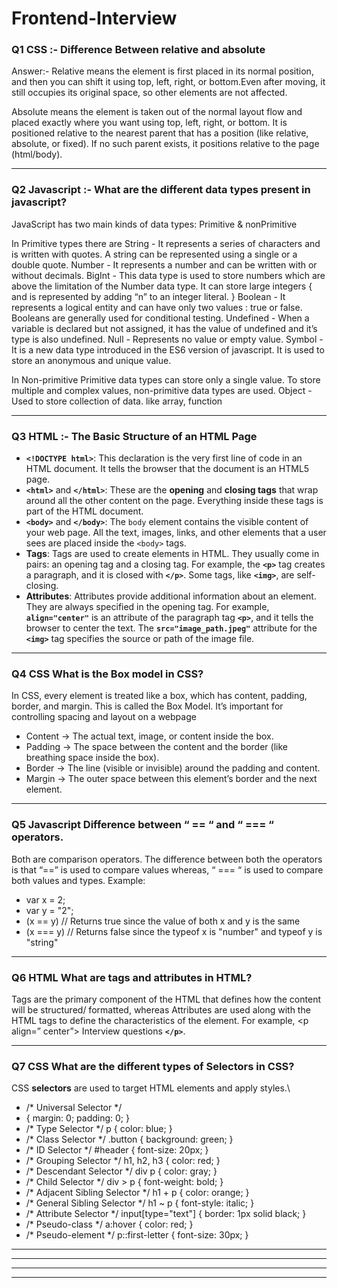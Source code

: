 # Frontend-Interview

### Q1 CSS :- Difference Between relative and absolute
Answer:- Relative means the element is first placed in its normal position, and then you can shift it using top, left, right, or bottom.Even after moving, it still occupies its original space, so other elements are not affected.

Absolute means the element is taken out of the normal layout flow and placed exactly where you want using top, left, right, or bottom. It is positioned relative to the nearest parent that has a position (like relative, absolute, or fixed). If no such parent exists, it positions relative to the page (html/body).
***

### Q2 Javascript :- What are the different data types present in javascript?
JavaScript has two main kinds of data types: Primitive & nonPrimitive

In Primitive types there are
String - It represents a series of characters and is written with quotes. A string can be represented using a single or a double quote.
Number - It represents a number and can be written with or without decimals.
BigInt - This data type is used to store numbers which are above the limitation of the Number data type. It can store large integers { and is represented by adding “n” to an integer literal. }
Boolean - It represents a logical entity and can have only two values : true or false. Booleans are generally used for conditional testing.
Undefined - When a variable is declared but not assigned, it has the value of undefined and it’s type is also undefined.
Null - Represents no value or empty value.
Symbol - It is a new data type introduced in the ES6 version of javascript. It is used to store an anonymous and unique value.

In Non-primitive 
Primitive data types can store only a single value. To store multiple and complex values, non-primitive data types are used.
Object - Used to store collection of data.  like array, function
***

### Q3 HTML :- The Basic Structure of an HTML Page
* **`<!DOCTYPE html>`**: This declaration is the very first line of code in an HTML document. It tells the browser that the document is an HTML5 page.
* **`<html>`** and **`</html>`**: These are the **opening** and **closing tags** that wrap around all the other content on the page. Everything inside these tags is part of the HTML document.
* **`<body>`** and **`</body>`**: The `body` element contains the visible content of your web page. All the text, images, links, and other elements that a user sees are placed inside the `<body>` tags.
* **Tags**: Tags are used to create elements in HTML. They usually come in pairs: an opening tag and a closing tag. For example, the **`<p>`** tag creates a paragraph, and it is closed with **`</p>`**. Some tags, like **`<img>`**, are self-closing.
* **Attributes**: Attributes provide additional information about an element. They are always specified in the opening tag. For example, **`align="center"`** is an attribute of the paragraph tag **`<p>`**, and it tells the browser to center the text. The **`src="image_path.jpeg"`** attribute for the **`<img>`** tag specifies the source or path of the image file.
***

### Q4 CSS What is the Box model in CSS?
In CSS, every element is treated like a box, which has content, padding, border, and margin. This is called the Box Model. It’s important for controlling spacing and layout on a webpage
* Content → The actual text, image, or content inside the box.
* Padding → The space between the content and the border (like breathing space inside the box).
* Border → The line (visible or invisible) around the padding and content.
* Margin → The outer space between this element’s border and the next element.
* ***

### Q5 Javascript Difference between “ == “ and “ === “ operators.
Both are comparison operators. The difference between both the operators is that “==” is used to compare values whereas, “ === “ is used to compare both values and types.
Example:
* var x = 2;
* var y = "2";
* (x == y)  // Returns true since the value of both x and y is the same
* (x === y) // Returns false since the typeof x is "number" and typeof y is "string"
***

### Q6 HTML What are tags and attributes in HTML?
Tags are the primary component of the HTML that defines how the content will be structured/ formatted, whereas Attributes are used along with the HTML tags to define the characteristics of the element. For example, <p align=” center”> Interview questions **`</p>`**.
***

### Q7 CSS What are the different types of Selectors in CSS?
CSS **selectors** are used to target HTML elements and apply styles.\

* /* Universal Selector */
* {
  margin: 0;
  padding: 0;
}
* /* Type Selector */
p {
  color: blue;
}
* /* Class Selector */
.button {
  background: green;
}
* /* ID Selector */
#header {
  font-size: 20px;
}
* /* Grouping Selector */
h1, h2, h3 {
  color: red;
}
* /* Descendant Selector */
div p {
  color: gray;
}
* /* Child Selector */
div > p {
  font-weight: bold;
}
* /* Adjacent Sibling Selector */
h1 + p {
  color: orange;
}
* /* General Sibling Selector */
h1 ~ p {
  font-style: italic;
}
* /* Attribute Selector */
input[type="text"] {
  border: 1px solid black;
}
* /* Pseudo-class */
a:hover {
  color: red;
}
*  /* Pseudo-element */
p::first-letter {
  font-size: 30px;
}
***
***
***
***
